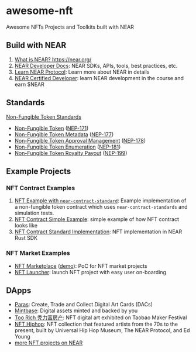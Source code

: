 # awesome-nft
Awesome NFTs Projects and Toolkits built with NEAR


## Build with NEAR

1. [What is NEAR? https://near.org/ ](https://near.org/)
2. [NEAR Developer Docs](https://docs.near.org): NEAR SDKs, APIs, tools, best practices, etc.
3. [Learn NEAR Protocol](https://near.org/learn/): Learn more about NEAR in details
4. [NEAR Certified Developer](https://learnnear.club/courses/near-certified-developer-level-1/): learn NEAR development in the course and earn $NEAR


## Standards

[Non-Fungible Token Standards](https://nomicon.io/Standards/NonFungibleToken/README.html)

  - [Non-Fungible Token](https://nomicon.io/Standards/NonFungibleToken/Core.html) ([NEP-171](https://github.com/near/NEPs/discussions/171))
  - [Non-Fungible Token Metadata](https://nomicon.io/Standards/NonFungibleToken/Metadata.html) ([NEP-177](https://github.com/near/NEPs/discussions/177))
  - [Non-Fungible Token Approval Management](https://nomicon.io/Standards/NonFungibleToken/ApprovalManagement.html) ([NEP-178](https://github.com/near/NEPs/discussions/178))
  - [Non-Fungible Token Enumeration](https://nomicon.io/Standards/NonFungibleToken/Enumeration.html) ([NEP-181](https://github.com/near/NEPs/discussions/181))
  - [Non-Fungible Token Royalty Payout](https://nomicon.io/Standards/NonFungibleToken/Payout.html) ([NEP-199](https://github.com/near/NEPs/discussions/199))


## Example Projects

### NFT Contract Examples

1. [NFT Example with `near-contract-standard`](https://github.com/near/near-sdk-rs/tree/master/examples/non-fungible-token): Example implementation of a non-fungible token contract which uses `near-contract-standards` and simulation tests.
2. [NFT Contract Simple Example](https://github.com/near/core-contracts/tree/nft-simple/nft-simple): simple example of how NFT contract looks like
3. [NFT Contract Standard Implementation](https://github.com/near/near-sdk-rs/tree/master/near-contract-standards/src/non_fungible_token): NFT implementation in NEAR Rust SDK

### NFT Market Examples

- [NFT Marketplace](https://github.com/near-apps/nft-market) ([demo](https://near-apps.github.io/nft-market/)): PoC for NFT market projects
- [NFT Launcher](https://github.com/near-apps/nft-launcher): launch NFT project with easy user on-boarding


## DApps 

- [Paras](http://paras.id): Create, Trade and Collect Digital Art Cards (DACs)
- [Mintbase](https://mintbase.io/): Digital assets minted and backed by you
- [Too Rich 秃力富房产](https://hhs.art/): NFT digital art exhibited on Taobao Maker Festival
- [NFT Hiphop](https://nft.hiphop/): NFT collection that featured artists from the 70s to the present, built by Universal Hip Hop Museum, The NEAR Protocol, and Ed Young
- [more NFT projects on NEAR](https://awesomenear.com/categories/nft/)





